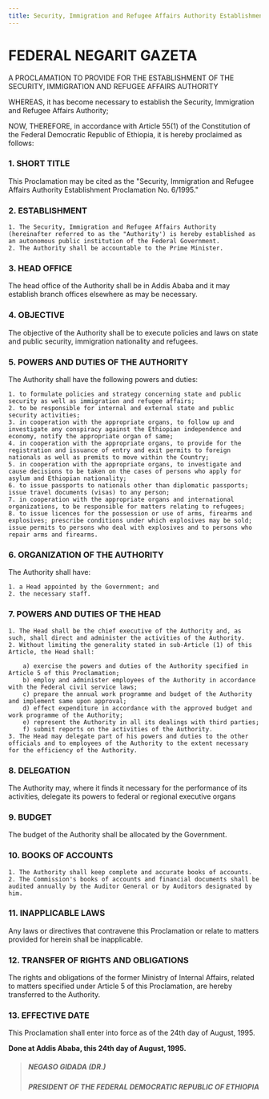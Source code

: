 ```yaml
---
title: Security, Immigration and Refugee Affairs Authority Establishment Proclamation
---
```


# FEDERAL NEGARIT GAZETA

A PROCLAMATION TO PROVIDE FOR THE ESTABLISHMENT OF THE SECURITY, IMMIGRATION AND REFUGEE AFFAIRS AUTHORITY

WHEREAS, it has become necessary to establish the Security, Immigration and Refugee Affairs Authority;

NOW, THEREFORE, in accordance with Article 55(1) of the Constitution of the Federal Democratic Republic of Ethiopia, it is hereby proclaimed as follows:

### 1. SHORT TITLE

This Proclamation may be cited as the "Security, Immigration and Refugee Affairs Authority Establishment Proclamation No. 6/1995."

### 2. ESTABLISHMENT

    1. The Security, Immigration and Refugee Affairs Authority (hereinafter referred to as the "Authority') is hereby established as an autonomous public institution of the Federal Government.
    2. The Authority shall be accountable to the Prime Minister.

### 3. HEAD OFFICE

The head office of the Authority shall be in Addis Ababa and it may establish branch offices elsewhere as may be necessary.

### 4. OBJECTIVE

The objective of the Authority shall be to execute policies and laws on state and public security, immigration nationality and refugees.

### 5. POWERS AND DUTIES OF THE AUTHORITY

The Authority shall have the following powers and duties:

    1. to formulate policies and strategy concerning state and public security as well as immigration and refugee affairs;
    2. to be responsible for internal and external state and public security activities;
    3. in cooperation with the appropriate organs, to follow up and investigate any conspiracy against the Ethiopian independence and economy, notify the appropriate organ of same;
    4. in cooperation with the appropriate organs, to provide for the registration and issuance of entry and exit permits to foreign nationals as well as premits to move within the Country;
    5. in cooperation with the appropriate organs, to investigate and cause decisions to be taken on the cases of persons who apply for asylum and Ethiopian nationality;
    6. to issue passports to nationals other than diplomatic passports; issue travel documents (visas) to any person;
    7. in cooperation with the appropriate organs and international organizations, to be responsible for matters relating to refugees;
    8. to issue licences for the possession or use of arms, firearms and explosives; prescribe conditions under which explosives may be sold; issue permits to persons who deal with explosives and to persons who repair arms and firearms.

### 6. ORGANIZATION OF THE AUTHORITY

The Authority shall have:

    1. a Head appointed by the Government; and
    2. the necessary staff.

### 7. POWERS AND DUTIES OF THE HEAD

    1. The Head shall be the chief executive of the Authority and, as such, shall direct and administer the activities of the Authority.
    2. Without limiting the generality stated in sub-Article (1) of this Article, the Head shall:

        a) exercise the powers and duties of the Authority specified in Article 5 of this Proclamation;
        b) employ and administer employees of the Authority in accordance with the Federal civil service laws;
        c) prepare the annual work programme and budget of the Authority and implement same upon approval;
        d) effect expenditure in accordance with the approved budget and work programme of the Authority;
        e) represent the Authority in all its dealings with third parties;
        f) submit reports on the activities of the Authority.
    3. The Head may delegate part of his powers and duties to the other officials and to employees of the Authority to the extent necessary for the efficiency of the Authority.

### 8. DELEGATION

The Authority may, where it finds it necessary for the performance of its activities, delegate its powers to federal or regional executive organs

### 9. BUDGET

The budget of the Authority shall be allocated by the Government.

### 10. BOOKS OF ACCOUNTS

    1. The Authority shall keep complete and accurate books of accounts.
    2. The Commission's books of accounts and financial documents shall be audited annually by the Auditor General or by Auditors designated by him.

### 11. INAPPLICABLE LAWS

Any laws or directives that contravene this Proclamation or relate to matters provided for herein shall be inapplicable.

### 12. TRANSFER OF RIGHTS AND OBLIGATIONS

The rights and obligations of the former Ministry of Internal Affairs, related to matters specified under Article 5 of this Proclamation, are hereby transferred to the Authority.

### 13. EFFECTIVE DATE

This Proclamation shall enter into force as of the 24th day of August, 1995.

**Done at Addis Ababa, this 24th day of August, 1995.**

> ##### NEGASO GIDADA (DR.)
>
> ##### PRESIDENT OF THE FEDERAL DEMOCRATIC REPUBLIC OF ETHIOPIA